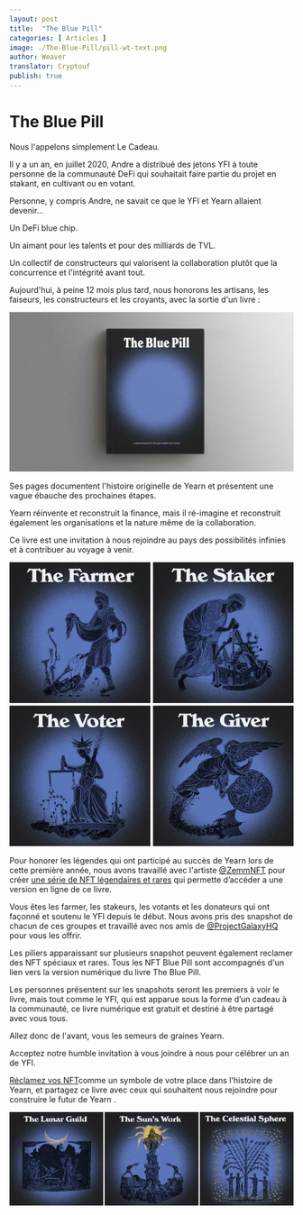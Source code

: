 ```yaml
---
layout: post
title:  "The Blue Pill"
categories: [ Articles ]
image: ./The-Blue-Pill/pill-wt-text.png
author: Weaver
translator: Cryptouf
publish: true
---
```


# The Blue Pill

Nous l'appelons simplement Le Cadeau.

Il y a un an, en juillet 2020, Andre a distribué des jetons YFI à toute personne de la communauté DeFi qui souhaitait faire partie du projet en stakant, en cultivant ou en votant.

Personne, y compris Andre, ne savait ce que le YFI et Yearn allaient devenir…

Un DeFi blue chip.

Un aimant pour les talents et pour des milliards de TVL.

Un collectif de constructeurs qui valorisent la collaboration plutôt que la concurrence et l'intégrité avant tout.

Aujourd'hui, à peine 12 mois plus tard, nous honorons les artisans, les faiseurs, les constructeurs et les croyants, avec la sortie d'un livre :

![](image1.png)

Ses pages documentent l'histoire originelle de Yearn et présentent une vague ébauche des prochaines étapes.

Yearn réinvente et reconstruit la finance, mais il ré-imagine et reconstruit également les organisations et la nature même de la collaboration.

Ce livre est une invitation à nous rejoindre au pays des possibilités infinies et à contribuer au voyage à venir.

![](image2.png)


Pour honorer les légendes qui ont participé au succès de Yearn lors de cette première année, nous avons travaillé avec l'artiste  [@ZemmNFT](https://twitter.com/Zemm_NFT) pour créer [une série de NFT légendaires et rares](https://galaxy.eco/yearn)  qui permette d’accéder a une version en ligne de ce livre.

Vous êtes les farmer, les stakeurs, les votants et les donateurs qui ont façonné et soutenu le YFI depuis le début. Nous avons pris des snapshot de chacun de ces groupes et travaillé avec nos amis de [@ProjectGalaxyHQ](https://twitter.com/ProjectGalaxyHQ) pour vous les offrir.

Les piliers apparaissant sur plusieurs snapshot peuvent également reclamer des NFT spéciaux et rares. Tous les NFT Blue Pill sont accompagnés d'un lien vers la version numérique du livre The Blue Pill.

Les personnes présentent sur les snapshots seront les premiers à voir le livre, mais tout comme le YFI, qui est apparue sous la forme d’un cadeau à la communauté, ce livre numérique est gratuit et destiné à être partagé avec vous tous.

Allez donc de l'avant, vous les semeurs de graines Yearn.

Acceptez notre humble invitation à vous joindre à nous pour célébrer un an de YFI.

[ Réclamez vos NFT](https://galaxy.eco/yearn)comme un symbole de votre place dans l'histoire de Yearn, et partagez ce livre avec ceux qui souhaitent nous rejoindre pour construire le futur de Yearn .



![](image3.jpg)
